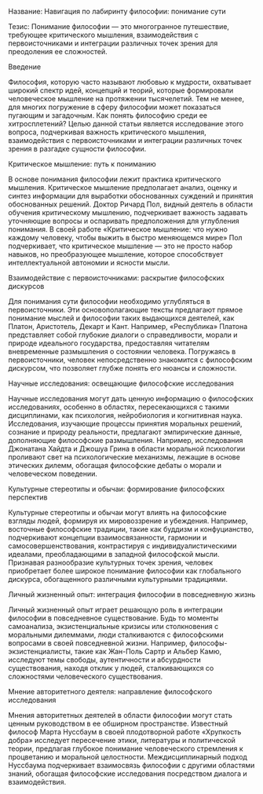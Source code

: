 Название: Навигация по лабиринту философии: понимание сути

Тезис: Понимание философии — это многогранное путешествие, требующее критического мышления, взаимодействия с первоисточниками и интеграции различных точек зрения для преодоления ее сложностей.

Введение

Философия, которую часто называют любовью к мудрости, охватывает широкий спектр идей, концепций и теорий, которые формировали человеческое мышление на протяжении тысячелетий. Тем не менее, для многих погружение в сферу философии может показаться пугающим и загадочным. Как понять философию среди ее хитросплетений? Целью данной статьи является исследование этого вопроса, подчеркивая важность критического мышления, взаимодействия с первоисточниками и интеграции различных точек зрения в разгадке сущности философии.

Критическое мышление: путь к пониманию

В основе понимания философии лежит практика критического мышления. Критическое мышление предполагает анализ, оценку и синтез информации для выработки обоснованных суждений и принятия обоснованных решений. Доктор Ричард Пол, видный деятель в области обучения критическому мышлению, подчеркивает важность задавать уточняющие вопросы и оспаривать предположения для углубления понимания. В своей работе «Критическое мышление: что нужно каждому человеку, чтобы выжить в быстро меняющемся мире» Пол подчеркивает, что критическое мышление — это не просто набор навыков, но преобразующее мышление, которое способствует интеллектуальной автономии и ясности мысли.

Взаимодействие с первоисточниками: раскрытие философских дискурсов

Для понимания сути философии необходимо углубляться в первоисточники. Эти основополагающие тексты предлагают прямое понимание мыслей и философии таких выдающихся деятелей, как Платон, Аристотель, Декарт и Кант. Например, «Республика» Платона представляет собой глубокие диалоги о справедливости, морали и природе идеального государства, предоставляя читателям вневременные размышления о состоянии человека. Погружаясь в первоисточники, человек непосредственно знакомится с философским дискурсом, что позволяет глубже понять его нюансы и сложности.

Научные исследования: освещающие философские исследования

Научные исследования могут дать ценную информацию о философских исследованиях, особенно в областях, пересекающихся с такими дисциплинами, как психология, нейробиология и когнитивная наука. Исследования, изучающие процессы принятия моральных решений, сознание и природу реальности, предлагают эмпирические данные, дополняющие философские размышления. Например, исследования Джонатана Хайдта и Джошуа Грина в области моральной психологии проливают свет на психологические механизмы, лежащие в основе этических дилемм, обогащая философские дебаты о морали и человеческом поведении.

Культурные стереотипы и обычаи: формирование философских перспектив

Культурные стереотипы и обычаи могут влиять на философские взгляды людей, формируя их мировоззрение и убеждения. Например, восточные философские традиции, такие как буддизм и конфуцианство, подчеркивают концепции взаимосвязанности, гармонии и самосовершенствования, контрастируя с индивидуалистическими идеалами, преобладающими в западной философской мысли. Признавая разнообразие культурных точек зрения, человек приобретает более широкое понимание философии как глобального дискурса, обогащенного различными культурными традициями.

Личный жизненный опыт: интеграция философии в повседневную жизнь

Личный жизненный опыт играет решающую роль в интеграции философии в повседневное существование. Будь то моменты самоанализа, экзистенциальные кризисы или столкновения с моральными дилеммами, люди сталкиваются с философскими вопросами в своей повседневной жизни. Например, философы-экзистенциалисты, такие как Жан-Поль Сартр и Альбер Камю, исследуют темы свободы, аутентичности и абсурдности существования, находя отклик у людей, сталкивающихся со сложностями человеческого существования.

Мнение авторитетного деятеля: направление философского исследования

Мнения авторитетных деятелей в области философии могут стать ценным руководством в ее обширном пространстве. Известный философ Марта Нуссбаум в своей плодотворной работе «Хрупкость добра» исследует пересечение этики, литературы и политической теории, предлагая глубокое понимание человеческого стремления к процветанию и моральной целостности. Междисциплинарный подход Нуссбаума подчеркивает взаимосвязь философии с другими областями знаний, обогащая философские исследования посредством диалога и взаимодействия.